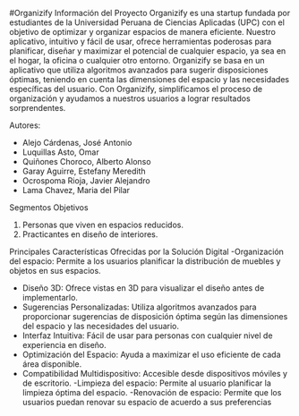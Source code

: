 #Organizify
Información del Proyecto
Organizify es una startup fundada por estudiantes de la Universidad Peruana de Ciencias Aplicadas (UPC) con el objetivo de optimizar y organizar espacios de manera eficiente. Nuestro aplicativo, intuitivo y fácil de usar, ofrece herramientas poderosas para planificar, diseñar y maximizar el potencial de cualquier espacio, ya sea en el hogar, la oficina o cualquier otro entorno. Organizify se basa en un aplicativo que utiliza algoritmos avanzados para sugerir disposiciones óptimas, teniendo en cuenta las dimensiones del espacio y las necesidades específicas del usuario. Con Organizify, simplificamos el proceso de organización y ayudamos a nuestros usuarios a lograr resultados sorprendentes.

Autores:
- Alejo Cárdenas, José Antonio
- Luquillas Asto, Omar
- Quiñones Choroco, Alberto Alonso
- Garay Aguirre, Estefany Meredith
- Ocrospoma Rioja, Javier Alejandro
- Lama Chavez, Maria del Pilar

Segmentos Objetivos
1. Personas que viven en espacios reducidos.
2. Practicantes en diseño de interiores.

Principales Características Ofrecidas por la Solución Digital
-Organización del espacio: Permite a los usuarios planificar la distribución de muebles y objetos en sus espacios.
- Diseño 3D: Ofrece vistas en 3D para visualizar el diseño antes de implementarlo.
- Sugerencias Personalizadas: Utiliza algoritmos avanzados para proporcionar sugerencias de disposición óptima según las dimensiones del espacio y las necesidades del usuario.
- Interfaz Intuitiva: Fácil de usar para personas con cualquier nivel de experiencia en diseño.
- Optimización del Espacio: Ayuda a maximizar el uso eficiente de cada área disponible.
- Compatibilidad Multidispositivo: Accesible desde dispositivos móviles y de escritorio.
-Limpieza del espacio: Permite al usuario planificar la limpieza óptima del espacio.
-Renovación de espacio: Permite que los usuarios puedan renovar su espacio de acuerdo a sus preferencias
